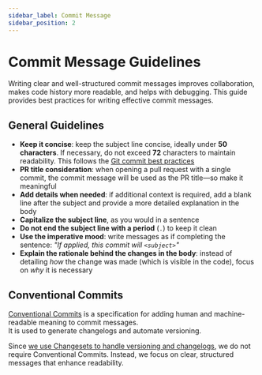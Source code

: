 ```yaml
---
sidebar_label: Commit Message
sidebar_position: 2
---
```


# Commit Message Guidelines

Writing clear and well-structured commit messages improves collaboration, makes
code history more readable, and helps with debugging. This guide provides best
practices for writing effective commit messages.

## General Guidelines

- **Keep it concise**: keep the subject line concise, ideally under **50
  characters**. If necessary, do not exceed **72** characters to maintain
  readability. This follows the
  [Git commit best practices](https://git-scm.com/docs/git-commit#_discussion)
- **PR title consideration**: when opening a pull request with a single commit,
  the commit message will be used as the PR title—so make it meaningful
- **Add details when needed**: if additional context is required, add a blank
  line after the subject and provide a more detailed explanation in the body
- **Capitalize the subject line**, as you would in a sentence
- **Do not end the subject line with a period** (`.`) to keep it clean
- **Use the imperative mood**: write messages as if completing the sentence:
  _"If applied, this commit will `<subject>`"_
- **Explain the rationale behind the changes in the body**: instead of detailing
  _how_ the change was made (which is visible in the code), focus on _why_ it is
  necessary

## Conventional Commits

[Conventional Commits](https://www.conventionalcommits.org/en/v1.0.0/#summary)
is a specification for adding human and machine-readable meaning to commit
messages.  
It is used to generate changelogs and automate versioning.

Since
[we use Changesets to handle versioning and changelogs](../pull-request/changeset.md),
we do not require Conventional Commits. Instead, we focus on clear, structured
messages that enhance readability.
